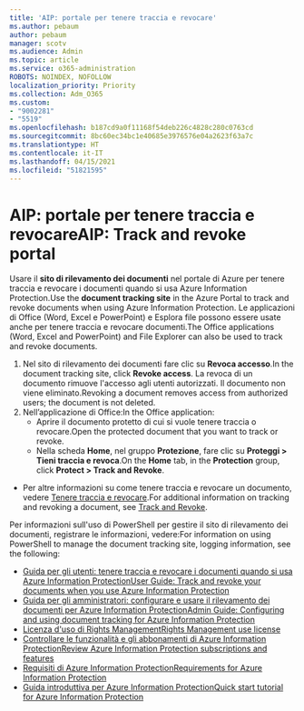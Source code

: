 ```yaml
---
title: 'AIP: portale per tenere traccia e revocare'
ms.author: pebaum
author: pebaum
manager: scotv
ms.audience: Admin
ms.topic: article
ms.service: o365-administration
ROBOTS: NOINDEX, NOFOLLOW
localization_priority: Priority
ms.collection: Adm_O365
ms.custom:
- "9002281"
- "5519"
ms.openlocfilehash: b187cd9a0f11168f54deb226c4828c280c0763cd
ms.sourcegitcommit: 8bc60ec34bc1e40685e3976576e04a2623f63a7c
ms.translationtype: HT
ms.contentlocale: it-IT
ms.lasthandoff: 04/15/2021
ms.locfileid: "51821595"
---
```

# <a name="aip-track-and-revoke-portal"></a><span data-ttu-id="9efcd-102">AIP: portale per tenere traccia e revocare</span><span class="sxs-lookup"><span data-stu-id="9efcd-102">AIP: Track and revoke portal</span></span>

<span data-ttu-id="9efcd-103">Usare il **sito di rilevamento dei documenti** nel portale di Azure per tenere traccia e revocare i documenti quando si usa Azure Information Protection.</span><span class="sxs-lookup"><span data-stu-id="9efcd-103">Use the **document tracking site** in the Azure Portal to track and revoke documents when using Azure Information Protection.</span></span> <span data-ttu-id="9efcd-104">Le applicazioni di Office (Word, Excel e PowerPoint) e Esplora file possono essere usate anche per tenere traccia e revocare documenti.</span><span class="sxs-lookup"><span data-stu-id="9efcd-104">The Office applications (Word, Excel and PowerPoint) and File Explorer can also be used to track and revoke documents.</span></span>

1. <span data-ttu-id="9efcd-105">Nel sito di rilevamento dei documenti fare clic su **Revoca accesso**.</span><span class="sxs-lookup"><span data-stu-id="9efcd-105">In the document tracking site, click **Revoke access**.</span></span> <span data-ttu-id="9efcd-106">La revoca di un documento rimuove l'accesso agli utenti autorizzati. Il documento non viene eliminato.</span><span class="sxs-lookup"><span data-stu-id="9efcd-106">Revoking a document removes access from authorized users; the document is not deleted.</span></span>
2. <span data-ttu-id="9efcd-107">Nell’applicazione di Office:</span><span class="sxs-lookup"><span data-stu-id="9efcd-107">In the Office application:</span></span>
    - <span data-ttu-id="9efcd-108">Aprire il documento protetto di cui si vuole tenere traccia o revocare.</span><span class="sxs-lookup"><span data-stu-id="9efcd-108">Open the protected document that you want to track or revoke.</span></span>
    - <span data-ttu-id="9efcd-109">Nella scheda **Home**, nel gruppo **Protezione**, fare clic su **Proteggi > Tieni traccia e revoca**.</span><span class="sxs-lookup"><span data-stu-id="9efcd-109">On the **Home** tab, in the **Protection** group, click **Protect > Track and Revoke**.</span></span>

- <span data-ttu-id="9efcd-110">Per altre informazioni su come tenere traccia e revocare un documento, vedere [Tenere traccia e revocare](https://docs.microsoft.com/azure/information-protection/rms-client/client-track-revoke).</span><span class="sxs-lookup"><span data-stu-id="9efcd-110">For additional information on tracking and revoking a document, see [Track and Revoke](https://docs.microsoft.com/azure/information-protection/rms-client/client-track-revoke).</span></span>

<span data-ttu-id="9efcd-111">Per informazioni sull'uso di PowerShell per gestire il sito di rilevamento dei documenti, registrare le informazioni, vedere:</span><span class="sxs-lookup"><span data-stu-id="9efcd-111">For information on using PowerShell to manage the document tracking site, logging information, see the following:</span></span>
- [<span data-ttu-id="9efcd-112">Guida per gli utenti: tenere traccia e revocare i documenti quando si usa Azure Information Protection</span><span class="sxs-lookup"><span data-stu-id="9efcd-112">User Guide: Track and revoke your documents when you use Azure Information Protection</span></span>](https://docs.microsoft.com/azure/information-protection/rms-client/client-track-revoke)
- [<span data-ttu-id="9efcd-113">Guida per gli amministratori: configurare e usare il rilevamento dei documenti per Azure Information Protection</span><span class="sxs-lookup"><span data-stu-id="9efcd-113">Admin Guide: Configuring and using document tracking for Azure Information Protection</span></span>](https://docs.microsoft.com/azure/information-protection/rms-client/client-admin-guide-document-tracking)
- [<span data-ttu-id="9efcd-114">Licenza d'uso di Rights Management</span><span class="sxs-lookup"><span data-stu-id="9efcd-114">Rights Management use license</span></span>](https://docs.microsoft.com/azure/information-protection/configure-usage-rights#rights-management-use-license)
- [<span data-ttu-id="9efcd-115">Controllare le funzionalità e gli abbonamenti di Azure Information Protection</span><span class="sxs-lookup"><span data-stu-id="9efcd-115">Review Azure Information Protection subscriptions and features</span></span>](https://azure.microsoft.com/pricing/details/information-protection)
- [<span data-ttu-id="9efcd-116">Requisiti di Azure Information Protection</span><span class="sxs-lookup"><span data-stu-id="9efcd-116">Requirements for Azure Information Protection</span></span>](https://docs.microsoft.com/azure/information-protection/get-started/requirements)
- [<span data-ttu-id="9efcd-117">Guida introduttiva per Azure Information Protection</span><span class="sxs-lookup"><span data-stu-id="9efcd-117">Quick start tutorial for Azure Information Protection</span></span>](https://docs.microsoft.com/azure/information-protection/get-started/infoprotect-quick-start-tutorial)
